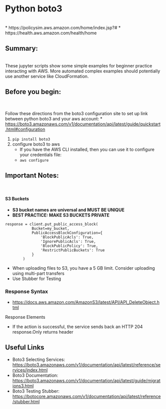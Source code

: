 # Python boto3
<br>
* https://policysim.aws.amazon.com/home/index.jsp?#
* https://health.aws.amazon.com/health/home

## Summary: 
<br>
These jupyter scripts show some simple examples for beginner practice interacting with AWS. More automated complex examples should potentially use another service like CloudFormation.

## Before you begin:
<br>

Follow these directions from the boto3 configuration site to set up link between python boto3 and your aws account: 
    * https://boto3.amazonaws.com/v1/documentation/api/latest/guide/quickstart.html#configuration

1. `pip install boto3`
2. configure boto3 to aws
    * If you have the AWS CLI installed, then you can use it to configure your credentials file:
    * `aws configure `
    
    
## Important Notes:
<br>

#### S3 Buckets
* **S3 bucket names are universal and MUST BE UNIQUE**
* **BEST PRACTICE: MAKE S3 BUCKETS PRIVATE**
```
response = client.put_public_access_block(
		    Bucket=my_bucket,
		    PublicAccessBlockConfiguration={
		        'BlockPublicAcls': True,
		        'IgnorePublicAcls': True,
		        'BlockPublicPolicy': True,
		        'RestrictPublicBuckets': True
		    }
		)
 ```
* When uploading files to S3, you have a 5 GB limit. Consider uploading using multi-part transfers
* Use Stubber for Testing

### Response Syntax
* https://docs.aws.amazon.com/AmazonS3/latest/API/API_DeleteObject.html

Response Elements
* If the action is successful, the service sends back an HTTP 204 response.Only returns header

## Useful Links
* Boto3 Selecting Services: https://boto3.amazonaws.com/v1/documentation/api/latest/reference/services/index.html
* Boto3 Documentation: https://boto3.amazonaws.com/v1/documentation/api/latest/guide/migrations3.html
* Boto3 Testing Stubber: https://botocore.amazonaws.com/v1/documentation/api/latest/reference/stubber.html
